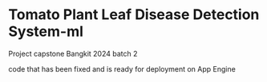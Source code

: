 # Tomato Plant Leaf Disease Detection System-ml

Project capstone Bangkit 2024 batch 2

code that has been fixed and is ready for deployment on App Engine
